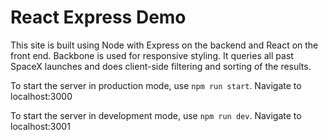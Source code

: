 # React Express Demo
This site is built using Node with Express on the backend and React on the front end.  Backbone is used for responsive styling.
It queries all past SpaceX launches and does client-side filtering and sorting of the results.

To start the server in production mode, use `npm run start`.  Navigate to localhost:3000

To start the server in development mode, use `npm run dev`.  Navigate to localhost:3001